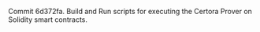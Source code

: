Commit 6d372fa.                    Build and Run scripts for executing the Certora Prover on Solidity smart contracts.